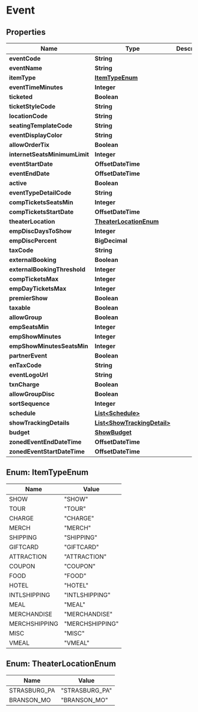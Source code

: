 

# Event


## Properties

| Name | Type | Description | Notes |
|------------ | ------------- | ------------- | -------------|
|**eventCode** | **String** |  |  [optional] |
|**eventName** | **String** |  |  [optional] |
|**itemType** | [**ItemTypeEnum**](#ItemTypeEnum) |  |  [optional] |
|**eventTimeMinutes** | **Integer** |  |  [optional] |
|**ticketed** | **Boolean** |  |  [optional] |
|**ticketStyleCode** | **String** |  |  [optional] |
|**locationCode** | **String** |  |  [optional] |
|**seatingTemplateCode** | **String** |  |  [optional] |
|**eventDisplayColor** | **String** |  |  [optional] |
|**allowOrderTix** | **Boolean** |  |  [optional] |
|**internetSeatsMinimumLimit** | **Integer** |  |  [optional] |
|**eventStartDate** | **OffsetDateTime** |  |  [optional] |
|**eventEndDate** | **OffsetDateTime** |  |  [optional] |
|**active** | **Boolean** |  |  [optional] |
|**eventTypeDetailCode** | **String** |  |  [optional] |
|**compTicketsSeatsMin** | **Integer** |  |  [optional] |
|**compTicketsStartDate** | **OffsetDateTime** |  |  [optional] |
|**theaterLocation** | [**TheaterLocationEnum**](#TheaterLocationEnum) |  |  [optional] |
|**empDiscDaysToShow** | **Integer** |  |  [optional] |
|**empDiscPercent** | **BigDecimal** |  |  [optional] |
|**taxCode** | **String** |  |  [optional] |
|**externalBooking** | **Boolean** |  |  [optional] |
|**externalBookingThreshold** | **Integer** |  |  [optional] |
|**compTicketsMax** | **Integer** |  |  [optional] |
|**empDayTicketsMax** | **Integer** |  |  [optional] |
|**premierShow** | **Boolean** |  |  [optional] |
|**taxable** | **Boolean** |  |  [optional] |
|**allowGroup** | **Boolean** |  |  [optional] |
|**empSeatsMin** | **Integer** |  |  [optional] |
|**empShowMinutes** | **Integer** |  |  [optional] |
|**empShowMinutesSeatsMin** | **Integer** |  |  [optional] |
|**partnerEvent** | **Boolean** |  |  [optional] |
|**enTaxCode** | **String** |  |  [optional] |
|**eventLogoUrl** | **String** |  |  [optional] |
|**txnCharge** | **Boolean** |  |  [optional] |
|**allowGroupDisc** | **Boolean** |  |  [optional] |
|**sortSequence** | **Integer** |  |  [optional] |
|**schedule** | [**List&lt;Schedule&gt;**](Schedule.md) |  |  [optional] |
|**showTrackingDetails** | [**List&lt;ShowTrackingDetail&gt;**](ShowTrackingDetail.md) |  |  [optional] |
|**budget** | [**ShowBudget**](ShowBudget.md) |  |  [optional] |
|**zonedEventEndDateTime** | **OffsetDateTime** |  |  [optional] |
|**zonedEventStartDateTime** | **OffsetDateTime** |  |  [optional] |



## Enum: ItemTypeEnum

| Name | Value |
|---- | -----|
| SHOW | &quot;SHOW&quot; |
| TOUR | &quot;TOUR&quot; |
| CHARGE | &quot;CHARGE&quot; |
| MERCH | &quot;MERCH&quot; |
| SHIPPING | &quot;SHIPPING&quot; |
| GIFTCARD | &quot;GIFTCARD&quot; |
| ATTRACTION | &quot;ATTRACTION&quot; |
| COUPON | &quot;COUPON&quot; |
| FOOD | &quot;FOOD&quot; |
| HOTEL | &quot;HOTEL&quot; |
| INTLSHIPPING | &quot;INTLSHIPPING&quot; |
| MEAL | &quot;MEAL&quot; |
| MERCHANDISE | &quot;MERCHANDISE&quot; |
| MERCHSHIPPING | &quot;MERCHSHIPPING&quot; |
| MISC | &quot;MISC&quot; |
| VMEAL | &quot;VMEAL&quot; |



## Enum: TheaterLocationEnum

| Name | Value |
|---- | -----|
| STRASBURG_PA | &quot;STRASBURG_PA&quot; |
| BRANSON_MO | &quot;BRANSON_MO&quot; |



